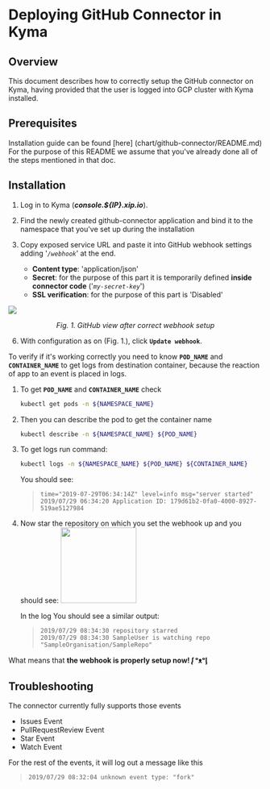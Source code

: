 Deploying GitHub Connector in Kyma 
=====
## Overview
This document describes how to correctly setup the GitHub connector on Kyma, having provided that the user is logged into GCP cluster with Kyma installed.

## Prerequisites
Installation guide can be found [here] (chart/github-connector/README.md)
For the purpose of this README we assume that you've already done all of the steps mentioned in that doc.

## Installation
1. Log in to Kyma (***console.${IP}.xip.io***).
2. Find the newly created github-connector application and bind it to the namespace that you've set up during the installation 
3. Copy exposed service URL and paste it into GitHub webhook settings adding '*`/webhook`*' at the end.

	- **Content type**: 'application/json'
	- **Secret**: for the purpose of this part it is temporarily defined **inside connector code** ('*`my-secret-key`*')
	- **SSL verification**: for the purpose of this part is 'Disabled'

![](https://i.imgur.com/wZB67Gj.png)
<div style="text-align: center"><i> Fig. 1. GitHub view after correct webhook setup </i></div></>

6. With configuration as on (Fig. 1.), click **`Update webhook`**.

To verify if it's working correctly you need to know **`POD_NAME`** and **`CONTAINER_NAME`** to get logs from destination container, because the reaction of app to an event is placed in logs.

1. To get **`POD_NAME`** and **`CONTAINER_NAME`** check
	```sh 
	kubectl get pods -n ${NAMESPACE_NAME}
	```

2. Then you can describe the pod to get the container name 
	```sh
	kubectl describe -n ${NAMESPACE_NAME} ${POD_NAME}
	```

3. To get logs run command:
	```sh
	kubectl logs -n ${NAMESPACE_NAME} ${POD_NAME} ${CONTAINER_NAME}
	```

	You should see:
    > ```
	> time="2019-07-29T06:34:14Z" level=info msg="server started"
    > 2019/07/29 06:34:20 Application ID: 179d61b2-0fa0-4000-8927-519ae5127984
	> ```

4. Now star the repository on which you set the webhook up and you should see:
	<img src="https://imgur.com/ay7T5Qc.png" width="150"/>

	In the log You should see a similar output:
	> ```
	> 2019/07/29 08:34:30 repository starred
    > 2019/07/29 08:34:30 SampleUser is watching repo "SampleOrganisation/SampleRepo"
	> ```

What means that **the webhook is properly setup now! ᶘ ᵒᴥᵒᶅ**

## Troubleshooting
The connector currently fully supports those events 
* Issues Event
* PullRequestReview Event
* Star Event
* Watch Event

For the rest of the events, it will log out a message like this
> ```
> 2019/07/29 08:32:04 unknown event type: "fork"
> ```
